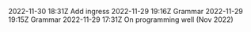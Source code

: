 2022-11-30 18:31Z Add ingress
2022-11-29 19:16Z Grammar
2022-11-29 19:15Z Grammar
2022-11-29 17:31Z On programming well (Nov 2022)

